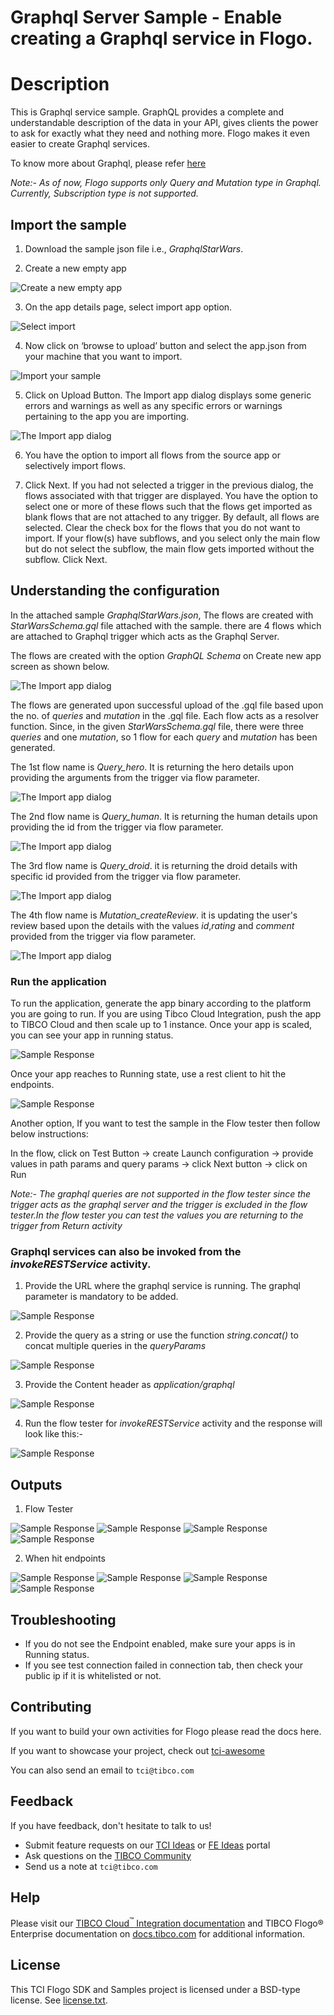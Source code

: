 # Graphql Server Sample - Enable creating a Graphql service in Flogo.

# Description

This is Graphql service sample. GraphQL provides a complete and understandable description of the data in your API, gives clients the power to ask for exactly what they need and nothing more. Flogo makes it even easier to create Graphql services. 

To know more about Graphql, please refer [here](https://graphql.org/)

*Note:- As of now, Flogo supports only Query and Mutation type in Graphql. Currently, Subscription type is not supported.*

## Import the sample
1. Download the sample json file i.e., *GraphqlStarWars*.

2. Create a new empty app

![Create a new empty app](../../import-screenshots/graphql-create-app.png)

3. On the app details page, select import app option.

![Select import](../../import-screenshots/3.png)

4. Now click on ‘browse to upload’ button and select the app.json from your machine that you want to import.

![Import your sample](../../import-screenshots/4.png)

5. Click on Upload Button. The Import app dialog displays some generic errors and warnings as well as any specific errors or warnings pertaining to the app you are importing.

![The Import app dialog](../../import-screenshots/5.png)

6. You have the option to import all flows from the source app or selectively import flows.

7.  Click Next. If you had not selected a trigger in the previous dialog, the flows associated with that trigger are displayed. You have the option to select one or more of these flows such that the flows get imported as blank flows that are not attached to any trigger. By default, all flows are selected. Clear the check box for the flows that you do not want to import. If your flow(s) have subflows, and you select only the main flow but do not select the subflow, the main flow gets imported without the subflow. Click Next.



## Understanding the configuration

In the attached sample *GraphqlStarWars.json*, The flows are created with *StarWarsSchema.gql* file attached with the sample. there are 4 flows which are attached to Graphql trigger which acts as the Graphql Server.

The flows are  created with the option *GraphQL Schema* on Create new app screen as shown below. 

![The Import app dialog](../../import-screenshots/graphql_create_flow.png)

The flows are generated upon successful upload of the .gql file based upon the no. of *queries* and *mutation* in the .gql file. Each flow acts as a resolver function. Since, in the given *StarWarsSchema.gql* file, there were three *queries* and one *mutation*, so 1 flow for each *query* and *mutation* has been generated.

The 1st flow name is *Query_hero*. It is returning the hero details upon providing the arguments from the trigger via flow parameter.

![The Import app dialog](../../import-screenshots/graphql_flow1.png)

The 2nd flow name is *Query_human*. It is returning the human details upon providing the id  from the trigger via flow parameter.

![The Import app dialog](../../import-screenshots/graphql_flow2.png)

The 3rd flow name is *Query_droid*. it is returning the droid details with specific id provided from the trigger via flow parameter.

![The Import app dialog](../../import-screenshots/graphql_flow3.png)

The 4th flow name is *Mutation_createReview*. it is updating the user's review based upon the details with the values *id*,*rating* and *comment* provided from the trigger via flow parameter.

![The Import app dialog](../../import-screenshots/graphql_flow4.png)


### Run the application

To run the application, generate the app binary according to the platform you are going to run. If you are using Tibco Cloud Integration, push the app to TIBCO Cloud and then scale up to 1 instance. Once your app is scaled, you can see your app in running status.

![Sample Response](../../import-screenshots/graphql-binary-generation.png)

Once your app reaches to Running state, use a rest client to hit the endpoints.  

![Sample Response](../../import-screenshots/graphql-app-running.png)

Another option, If you want to test the sample in the Flow tester then follow below instructions:
 
In the flow, click on Test Button -> create Launch configuration -> provide values in path params and query params -> click Next button -> click on Run

*Note:- The graphql queries are not supported in the flow tester since the trigger acts as the graphql server and the trigger is excluded in the flow tester.In the flow tester you can test the values you are returning to the trigger from Return activity*



### Graphql services can also be invoked from the *invokeRESTService* activity.

1. Provide the URL where the graphql service is running. The graphql parameter is mandatory to be added.

![Sample Response](../../import-screenshots/Graphql-InvokeRest-Settings.png)

2. Provide the query as a string or use the function *string.concat()* to concat multiple queries in the *queryParams*

![Sample Response](../../import-screenshots/Graphql-InvokeRest-graphql.png)

3. Provide the Content header as *application/graphql*

![Sample Response](../../import-screenshots/Graphql-invokeRest-Headers.png)

4. Run the flow tester for *invokeRESTService* activity and the response will look like this:-

![Sample Response](../../import-screenshots/Graphql-restinvoke-flow3-response.png)


## Outputs

1. Flow Tester

![Sample Response](../../import-screenshots/graphql-flow1-tester.png)
![Sample Response](../../import-screenshots/graphql-flow2-tester.png)
![Sample Response](../../import-screenshots/graphql-flow3-tester.png)
![Sample Response](../../import-screenshots/graphql-flow4-tester.png)

2. When hit endpoints

![Sample Response](../../import-screenshots/graphql-flow1-response.png)
![Sample Response](../../import-screenshots/graphql-flow2-response.png)
![Sample Response](../../import-screenshots/graphql-flow3-response.png)
![Sample Response](../../import-screenshots/graphql-flow4-response.png)



## Troubleshooting

* If you do not see the Endpoint enabled, make sure your apps is in Running status.
* If you see test connection failed in connection tab, then check your public ip if it is whitelisted or not.

## Contributing
If you want to build your own activities for Flogo please read the docs here.

If you want to showcase your project, check out [tci-awesome](https://github.com/TIBCOSoftware/tci-awesome)

You can also send an email to `tci@tibco.com`

## Feedback
If you have feedback, don't hesitate to talk to us!

* Submit feature requests on our [TCI Ideas](https://ideas.tibco.com/?project=TCI) or [FE Ideas](https://ideas.tibco.com/?project=FE) portal
* Ask questions on the [TIBCO Community](https://community.tibco.com/answers/product/344006)
* Send us a note at `tci@tibco.com`

## Help
Please visit our [TIBCO Cloud<sup>&trade;</sup> Integration documentation](https://integration.cloud.tibco.com/docs/) and TIBCO Flogo® Enterprise documentation on [docs.tibco.com](https://docs.tibco.com/) for additional information.

## License
This TCI Flogo SDK and Samples project is licensed under a BSD-type license. See [license.txt](license.txt).










